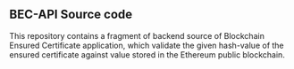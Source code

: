 ﻿## BEC-API Source code

This repository contains a fragment of backend source of Blockchain Ensured Certificate application, which validate the given hash-value of the ensured certificate against value stored in the Ethereum public blockchain.